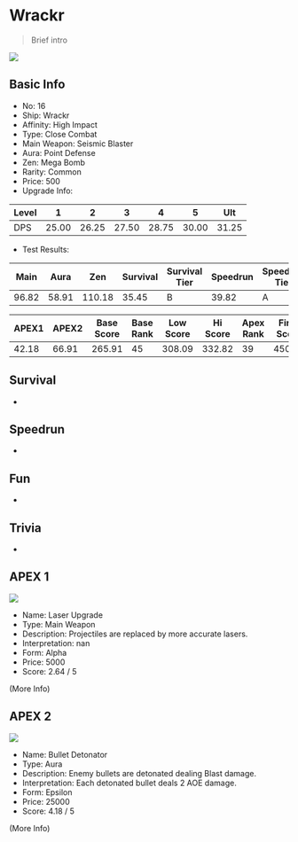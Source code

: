 # Wrackr

> Brief intro

<img src="/ships/ship_16.png" style={{zoom:1}}/>

## Basic Info

- No: 16
- Ship: Wrackr
- Affinity: High Impact
- Type: Close Combat
- Main Weapon: Seismic Blaster
- Aura: Point Defense
- Zen: Mega Bomb
- Rarity: Common
- Price: 500
- Upgrade Info: 

| Level | 1 | 2 | 3 | 4 | 5 | Ult |
|--|--|--|--|--|--|--|
| DPS | 25.00 | 26.25 | 27.50 | 28.75 | 30.00 | 31.25 |

- Test Results: 

| Main | Aura | Zen | Survival | Survival Tier | Speedrun | Speedrun Tier | Fun | Fun Tier |
|--|--|--|--|--|--|--|--|--|
| 96.82 | 58.91 | 110.18 | 35.45 | B | 39.82 | A | 42.00 | A |

| APEX1 | APEX2 | Base Score | Base Rank | Low Score | Hi Score | Apex Rank | Final Score | FinalRank |
|--|--|--|--|--|--|--|--|--|
| 42.18 | 66.91 | 265.91 | 45 | 308.09 | 332.82 | 39 | 450.09 | 28 |

## Survival

-

## Speedrun

-

## Fun

-

## Trivia

-

## APEX 1

<img src="/ships/ship_16_apex_1.png" style={{zoom:1}}/>

- Name: Laser Upgrade
- Type: Main Weapon
- Description: Projectiles are replaced by more accurate lasers.
- Interpretation: nan
- Form: Alpha
- Price: 5000
- Score: 2.64 / 5

(More Info)

## APEX 2

<img src="/ships/ship_16_apex_2.png" style={{zoom:1}}/>

- Name: Bullet Detonator
- Type: Aura
- Description: Enemy bullets are detonated dealing Blast damage.
- Interpretation: Each detonated bullet deals 2 AOE damage.
- Form: Epsilon
- Price: 25000
- Score: 4.18 / 5

(More Info)
